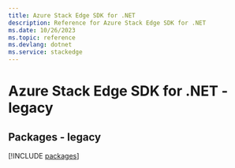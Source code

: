 ```yaml
---
title: Azure Stack Edge SDK for .NET
description: Reference for Azure Stack Edge SDK for .NET
ms.date: 10/26/2023
ms.topic: reference
ms.devlang: dotnet
ms.service: stackedge
---
```

# Azure Stack Edge SDK for .NET - legacy
## Packages - legacy
[!INCLUDE [packages](stack-edge-index.md)]